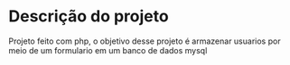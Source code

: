 # Descrição do projeto
<p>Projeto feito com php, o objetivo desse projeto é armazenar usuarios por meio de um formulario em um banco de dados mysql</p>
